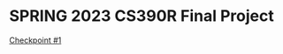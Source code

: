 # SPRING 2023 CS390R Final Project

[Checkpoint #1](https://github.com/jlcai/390r-final-project/blob/main/checkpoint1.md)
